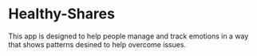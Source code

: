 # Healthy-Shares
This app is designed to help people manage and track emotions in a way that shows patterns 
desined to help overcome issues. 
